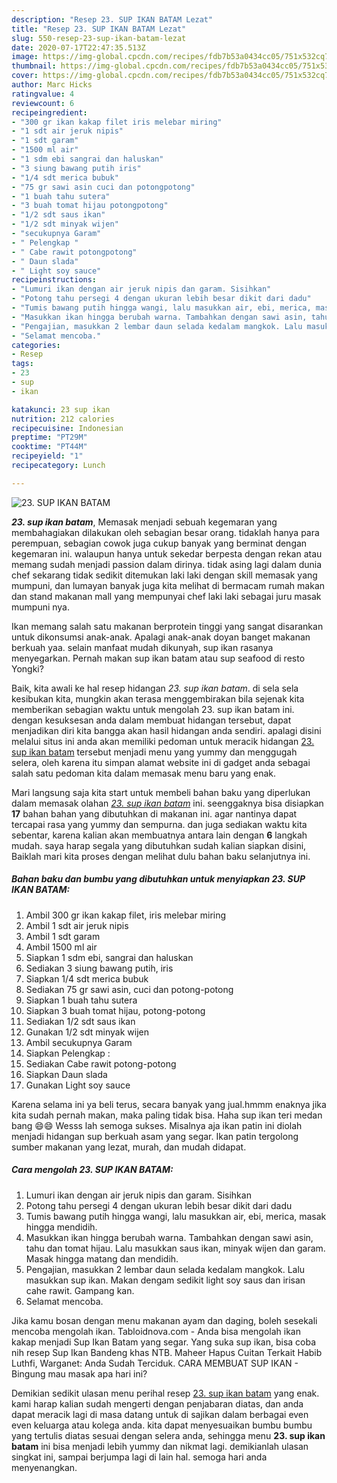 ```yaml
---
description: "Resep 23. SUP IKAN BATAM Lezat"
title: "Resep 23. SUP IKAN BATAM Lezat"
slug: 550-resep-23-sup-ikan-batam-lezat
date: 2020-07-17T22:47:35.513Z
image: https://img-global.cpcdn.com/recipes/fdb7b53a0434cc05/751x532cq70/23-sup-ikan-batam-foto-resep-utama.jpg
thumbnail: https://img-global.cpcdn.com/recipes/fdb7b53a0434cc05/751x532cq70/23-sup-ikan-batam-foto-resep-utama.jpg
cover: https://img-global.cpcdn.com/recipes/fdb7b53a0434cc05/751x532cq70/23-sup-ikan-batam-foto-resep-utama.jpg
author: Marc Hicks
ratingvalue: 4
reviewcount: 6
recipeingredient:
- "300 gr ikan kakap filet iris melebar miring"
- "1 sdt air jeruk nipis"
- "1 sdt garam"
- "1500 ml air"
- "1 sdm ebi sangrai dan haluskan"
- "3 siung bawang putih iris"
- "1/4 sdt merica bubuk"
- "75 gr sawi asin cuci dan potongpotong"
- "1 buah tahu sutera"
- "3 buah tomat hijau potongpotong"
- "1/2 sdt saus ikan"
- "1/2 sdt minyak wijen"
- "secukupnya Garam"
- " Pelengkap "
- " Cabe rawit potongpotong"
- " Daun slada"
- " Light soy sauce"
recipeinstructions:
- "Lumuri ikan dengan air jeruk nipis dan garam. Sisihkan"
- "Potong tahu persegi 4 dengan ukuran lebih besar dikit dari dadu"
- "Tumis bawang putih hingga wangi, lalu masukkan air, ebi, merica, masak hingga mendidih."
- "Masukkan ikan hingga berubah warna. Tambahkan dengan sawi asin, tahu dan tomat hijau. Lalu masukkan saus ikan, minyak wijen dan garam. Masak hingga matang dan mendidih."
- "Pengajian, masukkan 2 lembar daun selada kedalam mangkok. Lalu masukkan sup ikan. Makan dengam sedikit light soy saus dan irisan cahe rawit. Gampang kan."
- "Selamat mencoba."
categories:
- Resep
tags:
- 23
- sup
- ikan

katakunci: 23 sup ikan 
nutrition: 212 calories
recipecuisine: Indonesian
preptime: "PT29M"
cooktime: "PT44M"
recipeyield: "1"
recipecategory: Lunch

---
```



![23. SUP IKAN BATAM](https://img-global.cpcdn.com/recipes/fdb7b53a0434cc05/751x532cq70/23-sup-ikan-batam-foto-resep-utama.jpg)

<b><i>23. sup ikan batam</i></b>, Memasak menjadi sebuah kegemaran yang membahagiakan dilakukan oleh sebagian besar orang. tidaklah hanya para perempuan, sebagian cowok juga cukup banyak yang berminat dengan kegemaran ini. walaupun hanya untuk sekedar berpesta dengan rekan atau memang sudah menjadi passion dalam dirinya. tidak asing lagi dalam dunia chef sekarang tidak sedikit ditemukan laki laki dengan skill memasak yang mumpuni, dan lumayan banyak juga kita melihat di bermacam rumah makan dan stand makanan mall yang mempunyai chef laki laki sebagai juru masak mumpuni nya.

Ikan memang salah satu makanan berprotein tinggi yang sangat disarankan untuk dikonsumsi anak-anak. Apalagi anak-anak doyan banget makanan berkuah yaa. selain manfaat mudah dikunyah, sup ikan rasanya menyegarkan. Pernah makan sup ikan batam atau sup seafood di resto Yongki?

Baik, kita awali ke hal resep hidangan <i>23. sup ikan batam</i>. di sela sela kesibukan kita, mungkin akan terasa menggembirakan bila sejenak kita memberikan sebagian waktu untuk mengolah 23. sup ikan batam ini. dengan kesuksesan anda dalam membuat hidangan tersebut, dapat menjadikan diri kita bangga akan hasil hidangan anda sendiri. apalagi disini melalui situs ini anda akan memiliki pedoman untuk meracik hidangan <u>23. sup ikan batam</u> tersebut menjadi menu yang yummy dan menggugah selera, oleh karena itu simpan alamat website ini di gadget anda sebagai salah satu pedoman kita dalam memasak menu baru yang enak.


Mari langsung saja kita start untuk membeli bahan baku yang diperlukan dalam memasak olahan <u><i>23. sup ikan batam</i></u> ini. seenggaknya bisa disiapkan <b>17</b> bahan bahan yang dibutuhkan di makanan ini. agar nantinya dapat tercapai rasa yang yummy dan sempurna. dan juga sediakan waktu kita sebentar, karena kalian akan membuatnya antara lain dengan <b>6</b> langkah mudah. saya harap segala yang dibutuhkan sudah kalian siapkan disini, Baiklah mari kita proses dengan melihat dulu bahan baku selanjutnya ini.

<!--inarticleads1-->

##### Bahan baku dan bumbu yang dibutuhkan untuk menyiapkan 23. SUP IKAN BATAM:

1. Ambil 300 gr ikan kakap filet, iris melebar miring
1. Ambil 1 sdt air jeruk nipis
1. Ambil 1 sdt garam
1. Ambil 1500 ml air
1. Siapkan 1 sdm ebi, sangrai dan haluskan
1. Sediakan 3 siung bawang putih, iris
1. Siapkan 1/4 sdt merica bubuk
1. Sediakan 75 gr sawi asin, cuci dan potong-potong
1. Siapkan 1 buah tahu sutera
1. Siapkan 3 buah tomat hijau, potong-potong
1. Sediakan 1/2 sdt saus ikan
1. Gunakan 1/2 sdt minyak wijen
1. Ambil secukupnya Garam
1. Siapkan  Pelengkap :
1. Sediakan  Cabe rawit potong-potong
1. Siapkan  Daun slada
1. Gunakan  Light soy sauce


Karena selama ini ya beli terus, secara banyak yang jual.hmmm enaknya jika kita sudah pernah makan, maka paling tidak bisa. Haha sup ikan teri medan bang 😄😄 Wesss lah semoga sukses. Misalnya aja ikan patin ini diolah menjadi hidangan sup berkuah asam yang segar. Ikan patin tergolong sumber makanan yang lezat, murah, dan mudah didapat. 

<!--inarticleads2-->

##### Cara mengolah 23. SUP IKAN BATAM:

1. Lumuri ikan dengan air jeruk nipis dan garam. Sisihkan
1. Potong tahu persegi 4 dengan ukuran lebih besar dikit dari dadu
1. Tumis bawang putih hingga wangi, lalu masukkan air, ebi, merica, masak hingga mendidih.
1. Masukkan ikan hingga berubah warna. Tambahkan dengan sawi asin, tahu dan tomat hijau. Lalu masukkan saus ikan, minyak wijen dan garam. Masak hingga matang dan mendidih.
1. Pengajian, masukkan 2 lembar daun selada kedalam mangkok. Lalu masukkan sup ikan. Makan dengam sedikit light soy saus dan irisan cahe rawit. Gampang kan.
1. Selamat mencoba.


Jika kamu bosan dengan menu makanan ayam dan daging, boleh sesekali mencoba mengolah ikan. Tabloidnova.com - Anda bisa mengolah ikan kakap menjadi Sup Ikan Batam yang segar. Yang suka sup ikan, bisa coba nih resep Sup Ikan Bandeng khas NTB. Maheer Hapus Cuitan Terkait Habib Luthfi, Warganet: Anda Sudah Terciduk. CARA MEMBUAT SUP IKAN - Bingung mau masak apa hari ini? 

Demikian sedikit ulasan menu perihal resep <u>23. sup ikan batam</u> yang enak. kami harap kalian sudah mengerti dengan penjabaran diatas, dan anda dapat meracik lagi di masa datang untuk di sajikan dalam berbagai even even keluarga atau kolega anda. kita dapat menyesuaikan bumbu bumbu yang tertulis diatas sesuai dengan selera anda, sehingga menu <b>23. sup ikan batam</b> ini bisa menjadi lebih yummy dan nikmat lagi. demikianlah ulasan singkat ini, sampai berjumpa lagi di lain hal. semoga hari anda menyenangkan.
